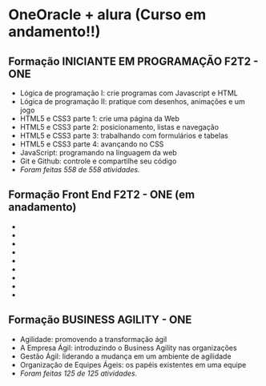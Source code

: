 # OneOracle + alura (**Curso em andamento!!**)

## Formação INICIANTE EM PROGRAMAÇÃO F2T2 - ONE

* Lógica de programação I: crie programas com Javascript e HTML
* Lógica de programação II: pratique com desenhos, animações e um jogo
* HTML5 e CSS3 parte 1: crie uma página da Web
* HTML5 e CSS3 parte 2: posicionamento, listas e navegação
* HTML5 e CSS3 parte 3: trabalhando com formulários e tabelas
* HTML5 e CSS3 parte 4: avançando no CSS
* JavaScript: programando na linguagem da web
* Git e Github: controle e compartilhe seu código
* *Foram feitas 558 de 558 atividades.*

## Formação Front End F2T2 - ONE (em anadamento)

*
*
*
*
*
*
*
*
*


 ## Formação BUSINESS AGILITY - ONE
 
* Agilidade: promovendo a transformação ágil
* A Empresa Ágil: introduzindo o Business Agility nas organizações
* Gestão Ágil: liderando a mudança em um ambiente de agilidade
* Organização de Equipes Ágeis: os papéis existentes em uma equipe
* *Foram feitas 125 de 125 atividades.*


